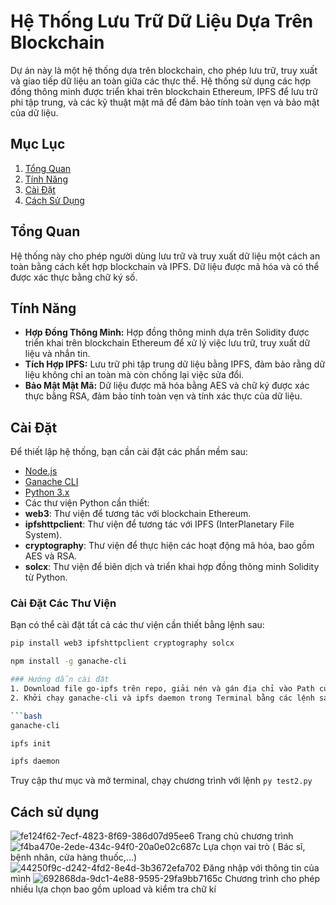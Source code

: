 # Hệ Thống Lưu Trữ Dữ Liệu Dựa Trên Blockchain

Dự án này là một hệ thống dựa trên blockchain, cho phép lưu trữ, truy xuất và giao tiếp dữ liệu an toàn giữa các thực thể. Hệ thống sử dụng các hợp đồng thông minh được triển khai trên blockchain Ethereum, IPFS để lưu trữ phi tập trung, và các kỹ thuật mật mã để đảm bảo tính toàn vẹn và bảo mật của dữ liệu.

## Mục Lục

1. [Tổng Quan](#tổng-quan)
2. [Tính Năng](#tính-năng)
3. [Cài Đặt](#cài-đặt)
4. [Cách Sử Dụng](#cách-sử-dụng)


## Tổng Quan

Hệ thống này cho phép người dùng lưu trữ và truy xuất dữ liệu một cách an toàn bằng cách kết hợp blockchain và IPFS. Dữ liệu được mã hóa và có thể được xác thực bằng chữ ký số. 

## Tính Năng

- **Hợp Đồng Thông Minh:** Hợp đồng thông minh dựa trên Solidity được triển khai trên blockchain Ethereum để xử lý việc lưu trữ, truy xuất dữ liệu và nhắn tin.
- **Tích Hợp IPFS:** Lưu trữ phi tập trung dữ liệu bằng IPFS, đảm bảo rằng dữ liệu không chỉ an toàn mà còn chống lại việc sửa đổi.
- **Bảo Mật Mật Mã:** Dữ liệu được mã hóa bằng AES và chữ ký được xác thực bằng RSA, đảm bảo tính toàn vẹn và tính xác thực của dữ liệu.

## Cài Đặt

Để thiết lập hệ thống, bạn cần cài đặt các phần mềm sau:

- [Node.js](https://nodejs.org/)
- [Ganache CLI](https://www.trufflesuite.com/ganache)
- [Python 3.x](https://www.python.org/)
- Các thư viện Python cần thiết:
- **web3**: Thư viện để tương tác với blockchain Ethereum.
- **ipfshttpclient**: Thư viện để tương tác với IPFS (InterPlanetary File System).
- **cryptography**: Thư viện để thực hiện các hoạt động mã hóa, bao gồm AES và RSA.
- **solcx**: Thư viện để biên dịch và triển khai hợp đồng thông minh Solidity từ Python.

### Cài Đặt Các Thư Viện
Bạn có thể cài đặt tất cả các thư viện cần thiết bằng lệnh sau:

```bash
pip install web3 ipfshttpclient cryptography solcx
```

```bash
npm install -g ganache-cli

### Hướng dẫn cài đặt
1. Download file go-ipfs trên repo, giải nén và gán địa chỉ vào Path của User ở mục Environment Variables
2. Khởi chạy ganache-cli và ipfs daemon trong Terminal bằng các lệnh sau

```bash
ganache-cli
```

```bash
ipfs init
```

```bash
ipfs daemon
```
Truy cập thư mục và mở terminal, chạy chương trình với lệnh `py test2.py`
## Cách sử dụng
![fe124f62-7ecf-4823-8f69-386d07d95ee6](https://github.com/user-attachments/assets/f7c289b1-5f58-430d-b03e-437e54ba12cf)
Trang chủ chương trình
![f4ba470e-2ede-434c-94f0-20a0e02c687c](https://github.com/user-attachments/assets/645b5f60-a177-4547-8a74-2883986a67ed)
Lựa chọn vai trò ( Bác sĩ, bệnh nhân, cửa hàng thuốc,...)
![44250f9c-d242-4fd2-8e4d-3b3672efa702](https://github.com/user-attachments/assets/fc1f74ea-81b5-4fba-940d-2ae0870d71e6)
Đăng nhập với thông tin của mình 
![692868da-9dc1-4e88-9595-29fa9bb7165c](https://github.com/user-attachments/assets/be736342-0c20-45ed-8000-74f71156d379)
Chương trình cho phép nhiều lựa chọn bao gồm upload và kiểm tra chữ kí



